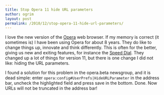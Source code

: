 ```yaml
---
title: Stop Opera 11 hide URL parameters
author: ogrim
layout: post
permalink: /2010/12/stop-opera-11-hide-url-parameters/
---
```

I love the new version of the [Opera][1] web browser. If my memory is correct (it sometimes is) I have been using Opera for about 8 years. They do like to change things up, innovate and think differently. This is often for the better, giving us new and exiting features, for instance the [Speed Dial][2]. They changed up a lot of things for version 11, but there is one change I did not like: hiding the URL parameters.

I found a solution for this problem in the opera.beta newsgroup, and it is dead simple: enter `opera:config#UserPrefs|HideURLParameter` in the address bar, uncheck the highlighted field and press save in the bottom. Done. Now URLs will not be truncated in the address bar!

 [1]: http://www.opera.com/
 [2]: http://www.opera.com/browser/tutorials/video/speeddial/
